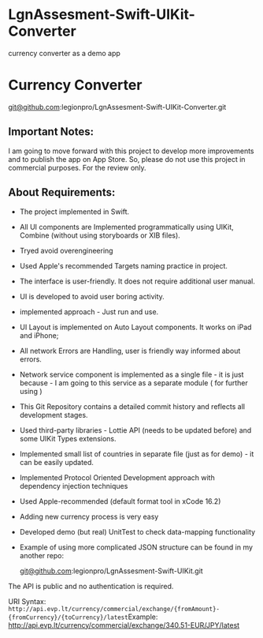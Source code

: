# LgnAssesment-Swift-UIKit-Converter
currency converter as a demo app

# Currency Converter

git@github.com:legionpro/LgnAssesment-Swift-UIKit-Converter.git



## Important Notes:

I am going to move forward with this project to develop more improvements and to publish the app on App Store. So, please do not use this project in commercial purposes. For the review only.



## About Requirements:

- The project implemented in Swift. 

- All UI components are Implemented programmatically using UIKit, Combine (without using storyboards or XIB files). 

- Tryed avoid overengineering

- Used Apple's recommended Targets naming practice in project.

- The interface  is user-friendly. It does not require additional user manual.

- UI is developed to avoid user boring activity.

- implemented approach - Just run and use.

- UI Layout is implemented on Auto Layout components. It works on iPad and iPhone;

- All network Errors are Handling, user is friendly way informed about errors.

- Network service component is implemented as a single file - it is just because - I am going to this service as a separate module ( for further using )

- This Git Repository contains a detailed commit history and reflects all development stages.

- Used third-party libraries - Lottie API (needs to be updated before) and  some UIKit Types extensions.

- Implemented small list of countries in separate file (just as for demo) - it can be easily updated.

- Implemented Protocol Oriented Development approach with dependency injection techniques

- Used Apple-recommended (default format tool in xCode 16.2)

- Adding new currency process is very easy

- Developed demo (but real) UnitTest to check data-mapping functionality

- Example of using more complicated JSON structure can be found in my another repo: 

  git@github.com:legionpro/LgnAssesment-Swift-UIKit.git



The API is public and no authentication is required.

URI Syntax: `http://api.evp.lt/currency/commercial/exchange/{fromAmount}-{fromCurrency}/{toCurrency}/latest`Example: http://api.evp.lt/currency/commercial/exchange/340.51-EUR/JPY/latest

